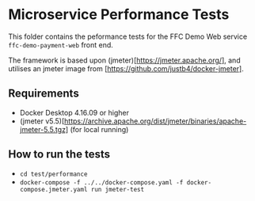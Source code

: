 # Microservice Performance Tests

This folder contains the peformance tests for the FFC Demo Web service `ffc-demo-payment-web` front end.

The framework is based upon (jmeter)[https://jmeter.apache.org/], and utilises an jmeter image from [https://github.com/justb4/docker-jmeter].

## Requirements

- Docker Desktop 4.16.09 or higher
- (jmeter v5.5)[https://archive.apache.org/dist/jmeter/binaries/apache-jmeter-5.5.tgz] (for local running)

## How to run the tests

- `cd test/performance`
- `docker-compose -f ../../docker-compose.yaml -f docker-compose.jmeter.yaml run jmeter-test`
